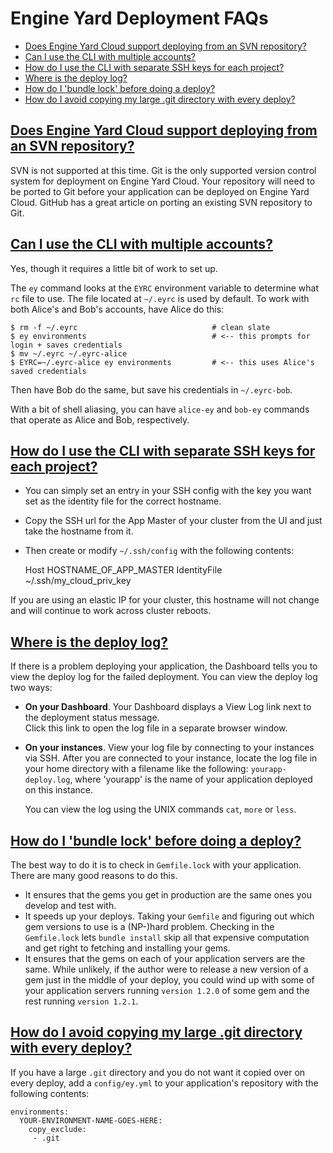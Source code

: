# Engine Yard Deployment FAQs


* <a href="#cloud-svn">Does Engine Yard Cloud support deploying from an SVN repository?</a>
* <a href="#cli-multiple"> Can I use the CLI with multiple accounts? </a>
* <a href="#cli-ssh"> How do I use the CLI with separate SSH keys for each project? </a>
* <a href="#deploy-log"> Where is the deploy log? </a>
* <a href="#bundle-lock"> How do I 'bundle lock' before doing a deploy? </a>
* <a href="#avoid-copy"> How do I avoid copying my large .git directory with every deploy? </a>



<h2 id="cloud-svn"><a href="#cloud-svn">Does Engine Yard Cloud support deploying from an SVN repository?</a></h2>

SVN is not supported at this time. Git is the only supported 
version control system for deployment on Engine Yard Cloud. Your repository 
will need to be ported to Git before your application can be 
deployed on Engine Yard Cloud. GitHub has a great article on porting 
an existing SVN repository to Git.





<h2 id="cli-multiple"><a href="#cli-multiple"> Can I use the CLI with multiple accounts? </a></h2>


Yes, though it requires a little bit of work to set up.

The `ey` command looks at the `EYRC` environment variable to determine what `rc` file to use.  The file located at `~/.eyrc` is used by default. To work with both Alice's and Bob's accounts, have Alice do this:


    $ rm -f ~/.eyrc                              # clean slate
    $ ey environments                            # <-- this prompts for login + saves credentials
    $ mv ~/.eyrc ~/.eyrc-alice
    $ EYRC=~/.eyrc-alice ey environments         # <-- this uses Alice's saved credentials


Then have Bob do the same, but save his credentials in `~/.eyrc-bob`.

With a bit of shell aliasing, you can have `alice-ey` and `bob-ey` commands that operate as Alice and Bob, respectively.

<h2 id="cli-ssh"><a href="#cli-ssh"> How do I use the CLI with separate SSH keys for each project? </a></h2>


  - You can simply set an entry in your SSH config with the key you want set as the identity file for the correct hostname. 
  - Copy the SSH url for the App Master of your cluster from the UI and just take the hostname from it. 
  - Then create or modify `~/.ssh/config` with the following contents:


    Host HOSTNAME_OF_APP_MASTER
    IdentityFile ~/.ssh/my_cloud_priv_key


If you are using an elastic IP for your cluster, this hostname will not change and will continue to work across cluster reboots. 



<h2 id="deploy-log"><a href="#deploy-log"> Where is the deploy log? </a></h2>

If there is a problem deploying your application, the Dashboard
tells you to view the deploy log for the failed deployment.  You can 
view the deploy log two ways:

  * **On your Dashboard**. Your Dashboard displays a View Log link next to the deployment status message.  
    Click this link to open the log file in a separate browser window.
    
  * **On your instances**. View your log file by connecting to your instances via SSH. 
    After you are connected to your instance, locate the log file in your
    home directory with a filename like the following: `yourapp-deploy.log`, where
    'yourapp' is the name of your application deployed on this instance.

    You can view the log using the UNIX commands `cat`, `more` or `less`.



<h2 id="bundle-lock"><a href="#bundle-lock"> How do I 'bundle lock' before doing a deploy? </a></h2>


The best way to do it is to check in `Gemfile.lock` with your application. There are many good reasons to do this.

  - It ensures that the gems you get in production are the same ones you develop and test with. 
  - It speeds up your deploys. Taking your `Gemfile` and figuring out which gem versions to use is a (NP-)hard problem. Checking in the `Gemfile.lock` lets `bundle install` skip all that expensive computation and get right to fetching and installing your gems.
  - It ensures that the gems on each of your application servers are the same. While unlikely, if the author were to release a new version of a gem just in the middle of your deploy, you could wind up with some of your application servers running `version 1.2.0` of some gem and the rest running `version 1.2.1`. 



<h2 id="avoid-copy"><a href="#avoid-copy"> How do I avoid copying my large .git directory with every deploy? </a></h2>

If you have a large `.git` directory and you do not want it copied over on every deploy, add a `config/ey.yml` to your application's repository with the following contents:

    environments:
      YOUR-ENVIRONMENT-NAME-GOES-HERE:
        copy_exclude:
         - .git
